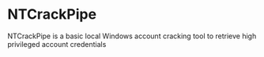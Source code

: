 # NTCrackPipe
NTCrackPipe is a basic local Windows account cracking tool to retrieve high privileged account credentials
